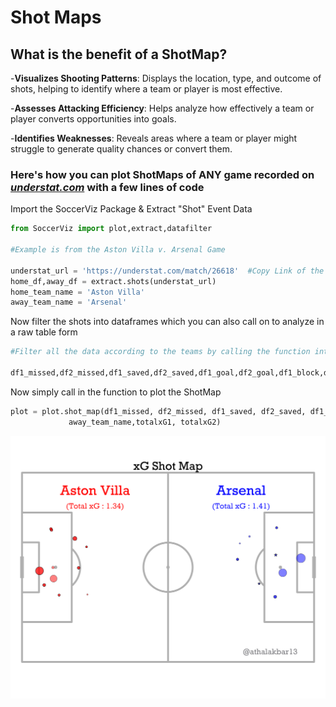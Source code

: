 # **Shot Maps**

## What is the benefit of a ShotMap?

-**Visualizes Shooting Patterns**: Displays the location, type, and outcome of shots, helping to identify where a team or player is most effective.

-**Assesses Attacking Efficiency**: Helps analyze how effectively a team or player converts opportunities into goals.

-**Identifies Weaknesses**: Reveals areas where a team or player might struggle to generate quality chances or convert them.

### **Here's how you can plot ShotMaps of ANY game recorded on _[understat.com](https://www.understat.com)_ with a few lines of code**

Import the SoccerViz Package & Extract "Shot" Event Data

```py linenums="1"
from SoccerViz import plot,extract,datafilter

#Example is from the Aston Villa v. Arsenal Game

understat_url = 'https://understat.com/match/26618'  #Copy Link of the Understat URL
home_df,away_df = extract.shots(understat_url)
home_team_name = 'Aston Villa'
away_team_name = 'Arsenal'
```

Now filter the shots into dataframes which you can also call on to analyze in a raw table form

```py
#Filter all the data according to the teams by calling the function into DataFrames(their names are pretty self explanatory)

df1_missed,df2_missed,df1_saved,df2_saved,df1_goal,df2_goal,df1_block,df2_block,totalxG1,totalxG2=datafilter.analyze_shots(home_df,away_df)

```

Now simply call in the function to plot the ShotMap

```py
plot = plot.shot_map(df1_missed, df2_missed, df1_saved, df2_saved, df1_goal, df2_goal, df1_block, df2_block, home_team_name,
             away_team_name,totalxG1, totalxG2)
```

![shotmap.png](shotmap.png)
